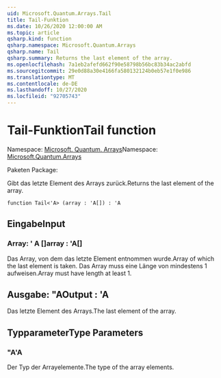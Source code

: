 ```yaml
---
uid: Microsoft.Quantum.Arrays.Tail
title: Tail-Funktion
ms.date: 10/26/2020 12:00:00 AM
ms.topic: article
qsharp.kind: function
qsharp.namespace: Microsoft.Quantum.Arrays
qsharp.name: Tail
qsharp.summary: Returns the last element of the array.
ms.openlocfilehash: 7a1eb2afefd662f90e58798b56bc83b34ac2abfd
ms.sourcegitcommit: 29e0d88a30e4166fa580132124b0eb57e1f0e986
ms.translationtype: MT
ms.contentlocale: de-DE
ms.lasthandoff: 10/27/2020
ms.locfileid: "92705743"
---
```

# <a name="tail-function"></a><span data-ttu-id="d483e-102">Tail-Funktion</span><span class="sxs-lookup"><span data-stu-id="d483e-102">Tail function</span></span>

<span data-ttu-id="d483e-103">Namespace: [Microsoft. Quantum. Arrays](xref:Microsoft.Quantum.Arrays)</span><span class="sxs-lookup"><span data-stu-id="d483e-103">Namespace: [Microsoft.Quantum.Arrays](xref:Microsoft.Quantum.Arrays)</span></span>

<span data-ttu-id="d483e-104">Paketen [](https://nuget.org/packages/)</span><span class="sxs-lookup"><span data-stu-id="d483e-104">Package: [](https://nuget.org/packages/)</span></span>


<span data-ttu-id="d483e-105">Gibt das letzte Element des Arrays zurück.</span><span class="sxs-lookup"><span data-stu-id="d483e-105">Returns the last element of the array.</span></span>

```qsharp
function Tail<'A> (array : 'A[]) : 'A
```


## <a name="input"></a><span data-ttu-id="d483e-106">Eingabe</span><span class="sxs-lookup"><span data-stu-id="d483e-106">Input</span></span>

### <a name="array--a"></a><span data-ttu-id="d483e-107">Array: ' A []</span><span class="sxs-lookup"><span data-stu-id="d483e-107">array : 'A[]</span></span>

<span data-ttu-id="d483e-108">Das Array, von dem das letzte Element entnommen wurde.</span><span class="sxs-lookup"><span data-stu-id="d483e-108">Array of which the last element is taken.</span></span> <span data-ttu-id="d483e-109">Das Array muss eine Länge von mindestens 1 aufweisen.</span><span class="sxs-lookup"><span data-stu-id="d483e-109">Array must have length at least 1.</span></span>



## <a name="output--a"></a><span data-ttu-id="d483e-110">Ausgabe: "A</span><span class="sxs-lookup"><span data-stu-id="d483e-110">Output : 'A</span></span>

<span data-ttu-id="d483e-111">Das letzte Element des Arrays.</span><span class="sxs-lookup"><span data-stu-id="d483e-111">The last element of the array.</span></span>

## <a name="type-parameters"></a><span data-ttu-id="d483e-112">Typparameter</span><span class="sxs-lookup"><span data-stu-id="d483e-112">Type Parameters</span></span>

### <a name="a"></a><span data-ttu-id="d483e-113">"A</span><span class="sxs-lookup"><span data-stu-id="d483e-113">'A</span></span>

<span data-ttu-id="d483e-114">Der Typ der Arrayelemente.</span><span class="sxs-lookup"><span data-stu-id="d483e-114">The type of the array elements.</span></span>